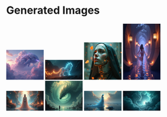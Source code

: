 # Generated Images



<img src="2025_07_07_01.png" width="100"/> <img src="2025_07_07_02.png" width="100"/> <img src="2025_07_07_03.png" width="100"/> <img src="2025_07_07_04.png" width="100"/> <img src="2025_07_07_05.png" width="100"/> <img src="2025_07_07_06.png" width="100"/> <img src="2025_07_07_07.png" width="100"/> <img src="2025_07_07_08.png" width="100"/>